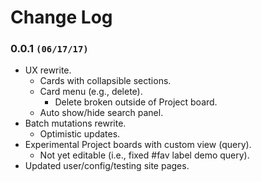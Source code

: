 # Change Log

### 0.0.1 `(06/17/17)`
- UX rewrite.
    - Cards with collapsible sections.
    - Card menu (e.g., delete).
        - Delete broken outside of Project board.
    - Auto show/hide search panel.
- Batch mutations rewrite.
    - Optimistic updates.
- Experimental Project boards with custom view (query).
    - Not yet editable (i.e., fixed #fav label demo query).
- Updated user/config/testing site pages.
